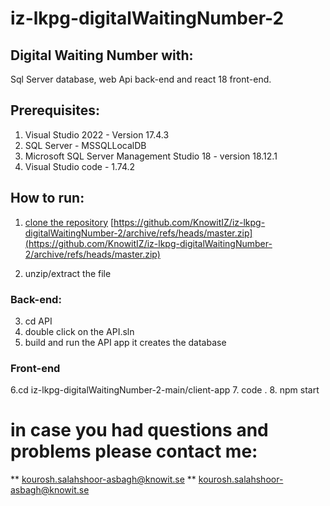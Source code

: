 # iz-lkpg-digitalWaitingNumber-2

## Digital Waiting Number with:
Sql Server database, web Api back-end and react 18 front-end.

## Prerequisites:
1. Visual Studio 2022 - Version 17.4.3
2. SQL Server - MSSQLLocalDB
3. Microsoft SQL Server Management Studio 18 - version 18.12.1
4. Visual Studio code - 1.74.2

## How to run:
1. [clone the repository](https://github.com/KnowitIZ/iz-lkpg-digitalWaitingNumber-2/archive/refs/heads/master.zip)
[https://github.com/KnowitIZ/iz-lkpg-digitalWaitingNumber-2/archive/refs/heads/master.zip](https://github.com/KnowitIZ/iz-lkpg-digitalWaitingNumber-2/archive/refs/heads/master.zip)

2. unzip/extract the file

### Back-end:

3. cd API
4. double click on the API.sln
5. build and run the API app
it creates the database

### Front-end
6.cd iz-lkpg-digitalWaitingNumber-2-main/client-app
7. code .
8. npm start

# in case you had questions and problems please contact me:
** kourosh.salahshoor-asbagh@knowit.se **
[kourosh.salahshoor-asbagh@knowit.se](kourosh.salahshoor-asbagh@knowit.se)
